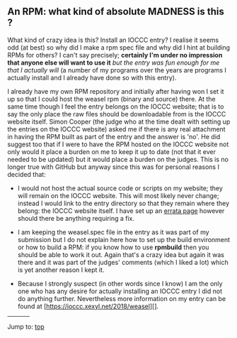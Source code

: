 ## An RPM: what kind of absolute MADNESS is this ?

What kind of crazy idea is this? Install an IOCCC entry? I realise it seems odd
(at best) so why did I make a rpm spec file and why did I hint at building RPMs
for others? I can't say precisely; **certainly I'm under no impression that
anyone else will want to use it** *but the entry was fun enough for me that I
actually will* (a number of my programs over the years are programs I actually
install and I already have done so with this entry).

I already have my own RPM repository and initially after having won I set it up
so that I could host the weasel rpm (binary and source) there. At the same time
though I feel the entry belongs on the IOCCC website; that is to say the only
place the raw files should be downloadable from is the IOCCC website itself.
Simon Cooper (the judge who at the time dealt with setting up the entries on the
IOCCC website) asked me if there is any real attachment in having the RPM built
as part of the entry and the answer is 'no'. He did suggest too that if I were
to have the RPM hosted on the IOCCC website not only would it place a burden on
me to keep it up to date (not that it ever needed to be updated) but it would
place a burden on the judges. This is no longer true with GitHub but anyway
since this was for personal reasons I decided that:


*   I would not host the actual source code or scripts on my website; they will
remain on the IOCCC website. This will most likely never change; instead I would
link to the entry directory so that they remain where they belong: the IOCCC
website itself. I have set up an [errata page][] however should there be anything
requiring a fix.

*   I am keeping the weasel.spec file in the entry as it was part of my
submission but I do not explain here how to set up the build environment or how
to build a RPM: if you know how to use **rpmbuild** then you should be able to
work it out. Again that's a crazy idea but again it was there and it was part of
the judges' comments (which I liked a lot) which is yet another reason I kept
it.

*   Because I strongly suspect (in other words since I know) I am the only one
who has any desire for actually installing an IOCCC entry I did not do anything
further. Nevertheless more information on my entry can be found at
[https://ioccc.xexyl.net/2018/weasel][].

[errata page]: https://ioccc.xexyl.net/2018/weasel/errata
[https://ioccc.xexyl.net/2018/weasel]: https://ioccc.xexyl.net/2018/weasel


<hr style="width:10%;text-align:left;margin-left:0">

Jump to: [top](#)


<!--

    Copyright © 1984-2024 by Landon Curt Noll. All Rights Reserved.

    You are free to share and adapt this file under the terms of this license:

	Creative Commons Attribution-ShareAlike 4.0 International (CC BY-SA 4.0)

    For more information, see:

	https://creativecommons.org/licenses/by-sa/4.0/

-->
